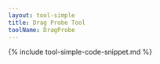 ```yaml
---
layout: tool-simple
title: Drag Probe Tool
toolName: DragProbe
---
```


{% include tool-simple-code-snippet.md %}
